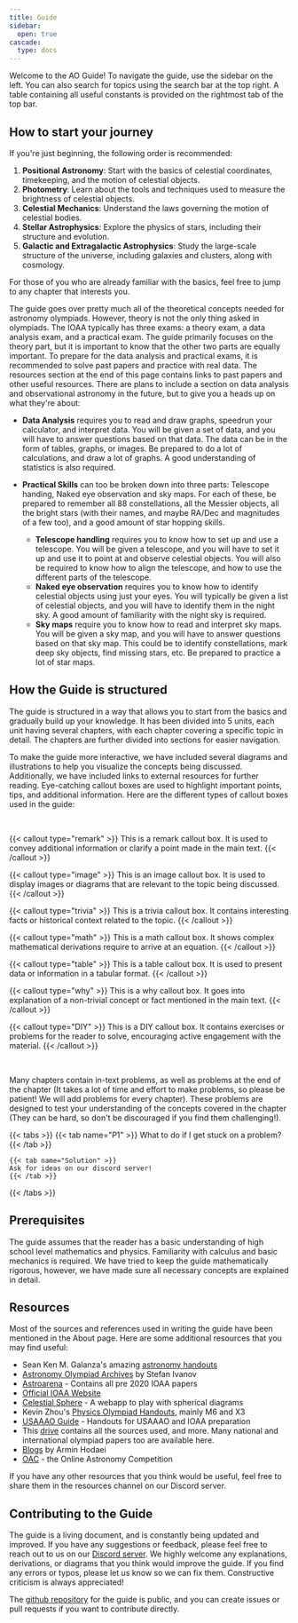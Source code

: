```yaml
---
title: Guide
sidebar:
  open: true
cascade:
  type: docs
---
```


Welcome to the AO Guide! To navigate the guide, use the sidebar on the left. You can also search for topics using the search bar at the top right. A table containing all useful constants is provided on the rightmost tab of the top bar.

## How to start your journey

If you're just beginning, the following order is recommended:

1. **Positional Astronomy**: Start with the basics of celestial coordinates, timekeeping, and the motion of celestial objects.
2. **Photometry**: Learn about the tools and techniques used to measure the brightness of celestial objects.
3. **Celestial Mechanics**: Understand the laws governing the motion of celestial bodies.
4. **Stellar Astrophysics**: Explore the physics of stars, including their structure and evolution.
5. **Galactic and Extragalactic Astrophysics**: Study the large-scale structure of the universe, including galaxies and clusters, along with cosmology.

For those of you who are already familiar with the basics, feel free to jump to any chapter that interests you.

The guide goes over pretty much all of the theoretical concepts needed for astronomy olympiads. However, theory is not the only thing asked in olympiads. The IOAA typically has three exams: a theory exam, a data analysis exam, and a practical exam. The guide primarily focuses on the theory part, but it is important to know that the other two parts are equally important. To prepare for the data analysis and practical exams, it is recommended to solve past papers and practice with real data. The resources section at the end of this page contains links to past papers and other useful resources. There are plans to include a section on data analysis and observational astronomy in the future, but to give you a heads up on what they're about:

- **Data Analysis** requires you to read and draw graphs, speedrun your calculator, and interpret data. You will be given a set of data, and you will have to answer questions based on that data. The data can be in the form of tables, graphs, or images. Be prepared to do a lot of calculations, and draw a lot of graphs. A good understanding of statistics is also required.
- **Practical Skills** can too be broken down into three parts: Telescope handing, Naked eye observation and sky maps. For each of these, be prepared to remember all 88 constellations, all the Messier objects, all the bright stars (with their names, and maybe RA/Dec and magnitudes of a few too), and a good amount of star hopping skills.

  - **Telescope handling** requires you to know how to set up and use a telescope. You will be given a telescope, and you will have to set it up and use it to point at and observe celestial objects. You will also be required to know how to align the telescope, and how to use the different parts of the telescope.
  - **Naked eye observation** requires you to know how to identify celestial objects using just your eyes. You will typically be given a list of celestial objects, and you will have to identify them in the night sky. A good amount of familiarity with the night sky is required.
  - **Sky maps** require you to know how to read and interpret sky maps. You will be given a sky map, and you will have to answer questions based on that sky map. This could be to identify constellations, mark deep sky objects, find missing stars, etc. Be prepared to practice a lot of star maps.

## How the Guide is structured

The guide is structured in a way that allows you to start from the basics and gradually build up your knowledge. It has been divided into 5 units, each unit having several chapters, with each chapter covering a specific topic in detail. The chapters are further divided into sections for easier navigation.

To make the guide more interactive, we have included several diagrams and illustrations to help you visualize the concepts being discussed. Additionally, we have included links to external resources for further reading. Eye-catching callout boxes are used to highlight important points, tips, and additional information. Here are the different types of callout boxes used in the guide:

<br/>

{{< callout type="remark" >}}
This is a remark callout box. It is used to convey additional information or clarify a point made in the main text.
{{< /callout >}}

{{< callout type="image" >}}
This is an image callout box. It is used to display images or diagrams that are relevant to the topic being discussed.
{{< /callout >}}

{{< callout type="trivia" >}}
This is a trivia callout box. It contains interesting facts or historical context related to the topic.
{{< /callout >}}

{{< callout type="math" >}}
This is a math callout box. It shows complex mathematical derivations require to arrive at an equation.
{{< /callout >}}

{{< callout type="table" >}}
This is a table callout box. It is used to present data or information in a tabular format.
{{< /callout >}}

{{< callout type="why" >}}
This is a why callout box. It goes into explanation of a non-trivial concept or fact mentioned in the main text.
{{< /callout >}}

{{< callout type="DIY" >}}
This is a DIY callout box. It contains exercises or problems for the reader to solve, encouraging active engagement with the material.
{{< /callout >}}

<br/>

Many chapters contain in-text problems, as well as problems at the end of the chapter (It takes a lot of time and effort to make problems, so please be patient! We will add problems for every chapter). These problems are designed to test your understanding of the concepts covered in the chapter (They can be hard, so don't be discouraged if you find them challenging!).

{{< tabs >}}
    {{< tab name="P1" >}}
    What to do if I get stuck on a problem?
    {{< /tab >}}

    {{< tab name="Solution" >}}
    Ask for ideas on our discord server!
    {{< /tab >}}
{{< /tabs >}}

## Prerequisites

The guide assumes that the reader has a basic understanding of high school level mathematics and physics. Familiarity with calculus and basic mechanics is required. We have tried to keep the guide mathematically rigorous, however, we have made sure all necessary concepts are explained in detail.

## Resources

Most of the sources and references used in writing the guide have been mentioned in the About page. Here are some additional resources that you may find useful:

- Sean Ken M. Galanza's amazing [astronomy handouts](https://drive.google.com/drive/folders/1i7HR025iR4HO7PHhx7RmDCRa5aRi14hX?usp=sharing)
- [Astronomy Olympiad Archives](https://mega.nz/folder/3ZBWDbTL#U8-utZdSD-6URDjXS1t9Ag) by Stefan Ivanov
- [Astroarena](https://astroarena.github.io/astroarena/index.html) - Contains all pre 2020 IOAA papers
- [Official IOAA Website](https://ioaastrophysics.org)
- [Celestial Sphere](https://bunchofcellulose.github.io/celestialsphere/) - A webapp to play with spherical diagrams
- Kevin Zhou's [Physics Olympiad Handouts](https://knzhou.github.io), mainly M6 and X3
- [USAAAO Guide](https://www.usaaao.guide/handouts) - Handouts for USAAAO and IOAA preparation
- This [drive](https://drive.google.com/drive/folders/1gZDmKb3n2vXHpVZMwFaUJ1ukUccCfYKD?usp=sharing) contains all the sources used, and more. Many national and international olympiad papers too are available here.
- [Blogs](https://physolympacademy.com/blog/) by Armin Hodaei
- [OAC](https://onlineastro.org) - the Online Astronomy Competition

If you have any other resources that you think would be useful, feel free to share them in the resources channel on our Discord server.

## Contributing to the Guide

The guide is a living document, and is constantly being updated and improved. If you have any suggestions or feedback, please feel free to reach out to us on our [Discord server](https://discord.gg/bV8bxvTmzU). We highly welcome any explanations, derivations, or diagrams that you think would improve the guide. If you find any errors or typos, please let us know so we can fix them. Constructive criticism is always appreciated!

The [github repository](https://github.com/bunchofcellulose/aoguide) for the guide is public, and you can create issues or pull requests if you want to contribute directly.
